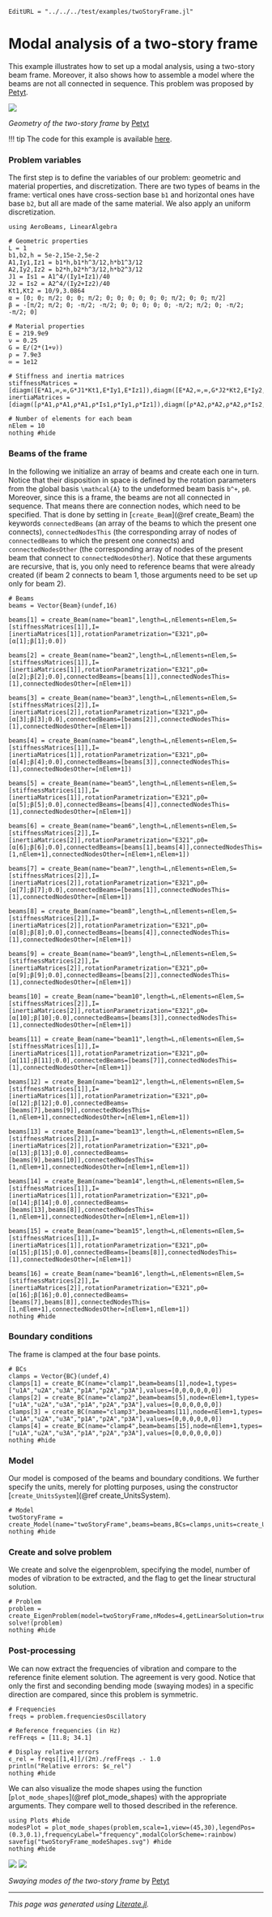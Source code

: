```@meta
EditURL = "../../../test/examples/twoStoryFrame.jl"
```

# Modal analysis of a two-story frame
This example illustrates how to set up a modal analysis, using a two-story beam frame. Moreover, it also shows how to assemble a model where the beams are not all connected in sequence. This problem was proposed by [Petyt](https://doi.org/10.1017/CBO9780511761195).

![](../assets/twoStoryFrame.png)

*Geometry of the two-story frame* by [Petyt](https://doi.org/10.1017/CBO9780511761195)

!!! tip
    The code for this example is available [here](https://github.com/luizpancini/AeroBeams.jl/blob/main/test/examples/twoStoryFrame.jl).

### Problem variables
The first step is to define the variables of our problem: geometric and material properties, and discretization. There are two types of beams in the frame: vertical ones have cross-section base `b1` and horizontal ones have base `b2`, but all are made of the same material. We also apply an uniform discretization.

````@example twoStoryFrame
using AeroBeams, LinearAlgebra

# Geometric properties
L = 1
b1,b2,h = 5e-2,15e-2,5e-2
A1,Iy1,Iz1 = b1*h,b1*h^3/12,h*b1^3/12
A2,Iy2,Iz2 = b2*h,b2*h^3/12,h*b2^3/12
J1 = Is1 = A1^4/(Iy1+Iz1)/40
J2 = Is2 = A2^4/(Iy2+Iz2)/40
Kt1,Kt2 = 10/9,3.0864
α = [0; 0; π/2; 0; 0; π/2; 0; 0; 0; 0; 0; 0; π/2; 0; 0; π/2]
β = -[π/2; π/2; 0; -π/2; -π/2; 0; 0; 0; 0; 0; -π/2; π/2; 0; -π/2; -π/2; 0]

# Material properties
E = 219.9e9
ν = 0.25
G = E/(2*(1+ν))
ρ = 7.9e3
∞ = 1e12

# Stiffness and inertia matrices
stiffnessMatrices = [diagm([E*A1,∞,∞,G*J1*Kt1,E*Iy1,E*Iz1]),diagm([E*A2,∞,∞,G*J2*Kt2,E*Iy2,E*Iz2])]
inertiaMatrices = [diagm([ρ*A1,ρ*A1,ρ*A1,ρ*Is1,ρ*Iy1,ρ*Iz1]),diagm([ρ*A2,ρ*A2,ρ*A2,ρ*Is2,ρ*Iy2,ρ*Iz2])]

# Number of elements for each beam
nElem = 10
nothing #hide
````

### Beams of the frame
In the following we initialize an array of beams and create each one in turn. Notice that their disposition in space is defined by the rotation parameters from the global basis ``\mathcal{A}`` to the undeformed beam basis ``b^+``, `p0`. Moreover, since this is a frame, the beams are not all connected in sequence. That means there are connection nodes, which need to be specified. That is done by setting in [`create_Beam`](@ref create_Beam) the keywords `connectedBeams` (an array of the beams to which the present one connects), `connectedNodesThis` (the corresponding array of nodes of `connectedBeams` to which the present one connects) and `connectedNodesOther` (the corresponding array of nodes of the present beam that connect to `connectedNodesOther`). Notice that these arguments are recursive, that is, you only need to reference beams that were already created (if beam 2 connects to beam 1, those arguments need to be set up only for beam 2).

````@example twoStoryFrame
# Beams
beams = Vector{Beam}(undef,16)

beams[1] = create_Beam(name="beam1",length=L,nElements=nElem,S=[stiffnessMatrices[1]],I=[inertiaMatrices[1]],rotationParametrization="E321",p0=[α[1];β[1];0.0])

beams[2] = create_Beam(name="beam2",length=L,nElements=nElem,S=[stiffnessMatrices[1]],I=[inertiaMatrices[1]],rotationParametrization="E321",p0=[α[2];β[2];0.0],connectedBeams=[beams[1]],connectedNodesThis=[1],connectedNodesOther=[nElem+1])

beams[3] = create_Beam(name="beam3",length=L,nElements=nElem,S=[stiffnessMatrices[2]],I=[inertiaMatrices[2]],rotationParametrization="E321",p0=[α[3];β[3];0.0],connectedBeams=[beams[2]],connectedNodesThis=[1],connectedNodesOther=[nElem+1])

beams[4] = create_Beam(name="beam4",length=L,nElements=nElem,S=[stiffnessMatrices[1]],I=[inertiaMatrices[1]],rotationParametrization="E321",p0=[α[4];β[4];0.0],connectedBeams=[beams[3]],connectedNodesThis=[1],connectedNodesOther=[nElem+1])

beams[5] = create_Beam(name="beam5",length=L,nElements=nElem,S=[stiffnessMatrices[1]],I=[inertiaMatrices[1]],rotationParametrization="E321",p0=[α[5];β[5];0.0],connectedBeams=[beams[4]],connectedNodesThis=[1],connectedNodesOther=[nElem+1])

beams[6] = create_Beam(name="beam6",length=L,nElements=nElem,S=[stiffnessMatrices[2]],I=[inertiaMatrices[2]],rotationParametrization="E321",p0=[α[6];β[6];0.0],connectedBeams=[beams[1],beams[4]],connectedNodesThis=[1,nElem+1],connectedNodesOther=[nElem+1,nElem+1])

beams[7] = create_Beam(name="beam7",length=L,nElements=nElem,S=[stiffnessMatrices[2]],I=[inertiaMatrices[2]],rotationParametrization="E321",p0=[α[7];β[7];0.0],connectedBeams=[beams[1]],connectedNodesThis=[1],connectedNodesOther=[nElem+1])

beams[8] = create_Beam(name="beam8",length=L,nElements=nElem,S=[stiffnessMatrices[2]],I=[inertiaMatrices[2]],rotationParametrization="E321",p0=[α[8];β[8];0.0],connectedBeams=[beams[4]],connectedNodesThis=[1],connectedNodesOther=[nElem+1])

beams[9] = create_Beam(name="beam9",length=L,nElements=nElem,S=[stiffnessMatrices[2]],I=[inertiaMatrices[2]],rotationParametrization="E321",p0=[α[9];β[9];0.0],connectedBeams=[beams[2]],connectedNodesThis=[1],connectedNodesOther=[nElem+1])

beams[10] = create_Beam(name="beam10",length=L,nElements=nElem,S=[stiffnessMatrices[2]],I=[inertiaMatrices[2]],rotationParametrization="E321",p0=[α[10];β[10];0.0],connectedBeams=[beams[3]],connectedNodesThis=[1],connectedNodesOther=[nElem+1])

beams[11] = create_Beam(name="beam11",length=L,nElements=nElem,S=[stiffnessMatrices[1]],I=[inertiaMatrices[1]],rotationParametrization="E321",p0=[α[11];β[11];0.0],connectedBeams=[beams[7]],connectedNodesThis=[1],connectedNodesOther=[nElem+1])

beams[12] = create_Beam(name="beam12",length=L,nElements=nElem,S=[stiffnessMatrices[1]],I=[inertiaMatrices[1]],rotationParametrization="E321",p0=[α[12];β[12];0.0],connectedBeams=[beams[7],beams[9]],connectedNodesThis=[1,nElem+1],connectedNodesOther=[nElem+1,nElem+1])

beams[13] = create_Beam(name="beam13",length=L,nElements=nElem,S=[stiffnessMatrices[2]],I=[inertiaMatrices[2]],rotationParametrization="E321",p0=[α[13];β[13];0.0],connectedBeams=[beams[9],beams[10]],connectedNodesThis=[1,nElem+1],connectedNodesOther=[nElem+1,nElem+1])

beams[14] = create_Beam(name="beam14",length=L,nElements=nElem,S=[stiffnessMatrices[1]],I=[inertiaMatrices[1]],rotationParametrization="E321",p0=[α[14];β[14];0.0],connectedBeams=[beams[13],beams[8]],connectedNodesThis=[1,nElem+1],connectedNodesOther=[nElem+1,nElem+1])

beams[15] = create_Beam(name="beam15",length=L,nElements=nElem,S=[stiffnessMatrices[1]],I=[inertiaMatrices[1]],rotationParametrization="E321",p0=[α[15];β[15];0.0],connectedBeams=[beams[8]],connectedNodesThis=[1],connectedNodesOther=[nElem+1])

beams[16] = create_Beam(name="beam16",length=L,nElements=nElem,S=[stiffnessMatrices[2]],I=[inertiaMatrices[2]],rotationParametrization="E321",p0=[α[16];β[16];0.0],connectedBeams=[beams[7],beams[8]],connectedNodesThis=[1,nElem+1],connectedNodesOther=[nElem+1,nElem+1])
nothing #hide
````

### Boundary conditions
The frame is clamped at the four base points.

````@example twoStoryFrame
# BCs
clamps = Vector{BC}(undef,4)
clamps[1] = create_BC(name="clamp1",beam=beams[1],node=1,types=["u1A","u2A","u3A","p1A","p2A","p3A"],values=[0,0,0,0,0,0])
clamps[2] = create_BC(name="clamp2",beam=beams[5],node=nElem+1,types=["u1A","u2A","u3A","p1A","p2A","p3A"],values=[0,0,0,0,0,0])
clamps[3] = create_BC(name="clamp3",beam=beams[11],node=nElem+1,types=["u1A","u2A","u3A","p1A","p2A","p3A"],values=[0,0,0,0,0,0])
clamps[4] = create_BC(name="clamp4",beam=beams[15],node=nElem+1,types=["u1A","u2A","u3A","p1A","p2A","p3A"],values=[0,0,0,0,0,0])
nothing #hide
````

### Model
Our model is composed of the beams and boundary conditions. We further specify the units, merely for plotting purposes, using the constructor [`create_UnitsSystem`](@ref create_UnitsSystem).

````@example twoStoryFrame
# Model
twoStoryFrame = create_Model(name="twoStoryFrame",beams=beams,BCs=clamps,units=create_UnitsSystem(length="m",frequency="Hz"))
nothing #hide
````

### Create and solve problem
We create and solve the eigenproblem, specifying the model, number of modes of vibration to be extracted, and the flag to get the linear structural solution.

````@example twoStoryFrame
# Problem
problem = create_EigenProblem(model=twoStoryFrame,nModes=4,getLinearSolution=true)
solve!(problem)
nothing #hide
````

### Post-processing
We can now extract the frequencies of vibration and compare to the reference finite element solution. The agreement is very good. Notice that only the first and seconding bending mode (swaying modes) in a specific direction are compared, since this problem is symmetric.

````@example twoStoryFrame
# Frequencies
freqs = problem.frequenciesOscillatory

# Reference frequencies (in Hz)
refFreqs = [11.8; 34.1]

# Display relative errors
ϵ_rel = freqs[[1,4]]/(2π)./refFreqs .- 1.0
println("Relative errors: $ϵ_rel")
nothing #hide
````

We can also visualize the mode shapes using the function [`plot_mode_shapes`](@ref plot_mode_shapes) with the appropriate arguments. They compare well to thosed described in the reference.

````@example twoStoryFrame
using Plots #hide
modesPlot = plot_mode_shapes(problem,scale=1,view=(45,30),legendPos=(0.3,0.1),frequencyLabel="frequency",modalColorScheme=:rainbow)
savefig("twoStoryFrame_modeShapes.svg") #hide
nothing #hide
````

![](twoStoryFrame_modeShapes.svg)
![](../assets/twoStoryFrameModes.png)

*Swaying modes of the two-story frame* by [Petyt](https://doi.org/10.1017/CBO9780511761195)

---

*This page was generated using [Literate.jl](https://github.com/fredrikekre/Literate.jl).*

